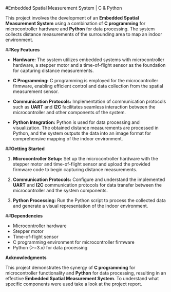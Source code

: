 #Embedded Spatial Measurement System | C & Python

This project involves the development of an **Embedded Spatial Measurement System** using a combination of **C programming** for microcontroller hardware and **Python** for data processing. The system collects distance measurements of the surrounding area to map an indoor environment.

##**Key Features**

- **Hardware:** The system utilizes embedded systems with microcontroller hardware, a stepper motor and a time-of-flight sensor as the foundation for capturing distance measurements.

- **C Programming:** C programming is employed for the microcontroller firmware, enabling efficient control and data collection from the spatial measurement sensor.

- **Communication Protocols:** Implementation of communication protocols such as **UART** and **I2C** facilitates seamless interaction between the microcontroller and other components of the system.

- **Python Integration:** Python is used for data processing and visualization. The obtained distance measurements are processed in Python, and the system outputs the data into an image format for comprehensive mapping of the indoor environment.

##**Getting Started**

1. **Microcontroller Setup:**
   Set up the microcontroller hardware with the stepper motor and time-of-flight sensor and upload the provided firmware code to begin capturing distance measurements.

2. **Communication Protocols:**
   Configure and understand the implemented **UART** and **I2C** communication protocols for data transfer between the microcontroller and the system components.

3. **Python Processing:**
   Run the Python script to process the collected data and generate a visual representation of the indoor environment.

##**Dependencies**

- Microcontroller hardware
- Stepper motor
- Time-of-flight sensor
- C programming environment for microcontroller firmware
- Python (>=3.x) for data processing

**Acknowledgments**

This project demonstrates the synergy of **C programming** for microcontroller functionality and **Python** for data processing, resulting in an effective **Embedded Spatial Measurement System**. To understand what specific components were used take a look at the project report.
